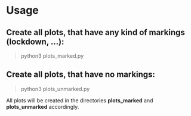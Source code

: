 # Usage

## Create all plots, that have **any kind of markings (lockdown, ...)**:

> python3 plots_marked.py

## Create all plots, that have **no markings**:

> python3 plots_unmarked.py

All plots will be created in the directories **plots_marked** and **plots_unmarked** accordingly.

